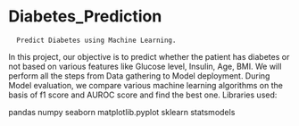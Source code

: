 # Diabetes_Prediction
      Predict Diabetes using Machine Learning.

In this project, our objective is to predict whether the patient has diabetes or not based on various features like Glucose level, Insulin, Age, BMI. We will perform all the steps from Data gathering to Model deployment. During Model evaluation, we compare various machine learning algorithms on the basis of f1 score and AUROC score and find the best one.
Libraries used:

pandas
numpy
seaborn
matplotlib.pyplot
sklearn
statsmodels
